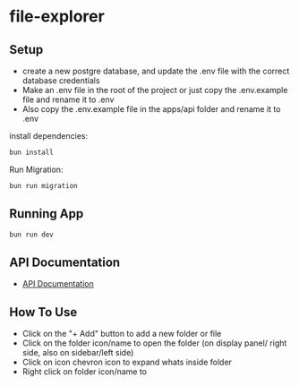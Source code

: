 # file-explorer

## Setup
- create a new postgre database, and update the .env file with the correct database credentials
- Make an .env file in the root of the project or just copy the .env.example file and rename it to .env
- Also copy the .env.example file in the apps/api folder and rename it to .env

install dependencies:

```bash
bun install
```

Run Migration:

```bash
bun run migration
```

## Running App

```bash
bun run dev
```

## API Documentation
- [API Documentation](http://localhost:3001/swagger)

## How To Use
- Click on the "+ Add" button to add a new folder or file
- Click on the folder icon/name to open the folder (on display panel/ right side, also on sidebar/left side)
- Click on icon chevron icon to expand whats inside folder
- Right click on folder icon/name to 

